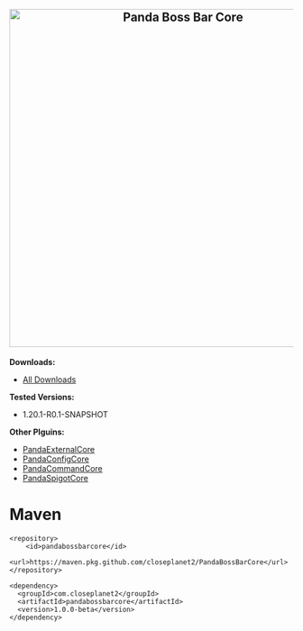 <h2 align="center">
<br>
<img src="images/PandaBossBarCore.png" alt="Panda Boss Bar Core" width="600">
<br>
</h2>

**Downloads:**
- [All Downloads](https://github.com/Closeplanet2/PandaCommandCore/releases)

**Tested Versions:**
- 1.20.1-R0.1-SNAPSHOT

**Other Plguins:**
- [PandaExternalCore](https://github.com/Closeplanet2/PandaExternalCore)
- [PandaConfigCore](https://github.com/Closeplanet2/PandaConfigCore)
- [PandaCommandCore](https://github.com/Closeplanet2/PandaCommandCore)
- [PandaSpigotCore](https://github.com/Closeplanet2/PandaSpigotCore)

# Maven
```
<repository>
    <id>pandabossbarcore</id>
    <url>https://maven.pkg.github.com/closeplanet2/PandaBossBarCore</url>
</repository>
```
```
<dependency>
  <groupId>com.closeplanet2</groupId>
  <artifactId>pandabossbarcore</artifactId>
  <version>1.0.0-beta</version>
</dependency>
```
